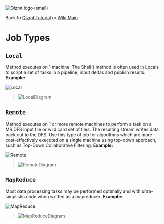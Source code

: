 <a href='Hidden comment: Image:'></a><img src='http://qizmt.googlecode.com/svn/wiki/images/Qizmt_logo_small.png' alt='Qizmt logo (small)' />

Back to <a href='Hidden comment: Link:'></a>[Qizmt Tutorial](MySpaceQizmtTutorial.md) or <a href='Hidden comment: Link:'></a>[Wiki Main](Main.md)



# Job Types #


## `Local` ##

Method executes on 1 machine. The Shell() method is often used in Locals to script a set of tasks in a pipeline, input deltas and publish results. **Example:**

<a href='Hidden comment: Image:'></a><img src='http://qizmt.googlecode.com/svn/wiki/images/Qizmt_Local.png' alt='Local' />

> <a href='Hidden comment: Image:'></a><img src='http://qizmt.googlecode.com/svn/wiki/images/Qizmt_LocalDiagram.png' alt='LocalDiagram' />


## `Remote` ##

Method executes on 1 or more remote machines to perform a task on a MR.DFS input file or wild card set of files. The resulting stream writes data back out to the DFS. Use this type of job for algorithms which are more cost-effectively executed on a single machine using top-down approach, such as Top-Down Collaborative Filtering. **Example:**

<a href='Hidden comment: Image:'></a><img src='http://qizmt.googlecode.com/svn/wiki/images/Qizmt_Remote.png' alt='Remote' />

> <a href='Hidden comment: Image:'></a><img src='http://qizmt.googlecode.com/svn/wiki/images/Qizmt_RemoteDiagram.png' alt='RemoteDiagram' />


## `MapReduce` ##

Most data processing tasks may be performed optimally and with ultra-simplistic code when written as a mapreducer. **Example:**

<a href='Hidden comment: Image:'></a><img src='http://qizmt.googlecode.com/svn/wiki/images/Qizmt_MapReduce.png' alt='MapReduce' />

> <a href='Hidden comment: Image:'></a><img src='http://qizmt.googlecode.com/svn/wiki/images/Qizmt_MapReduceDiagram.png' alt='MapReduceDiagram' />